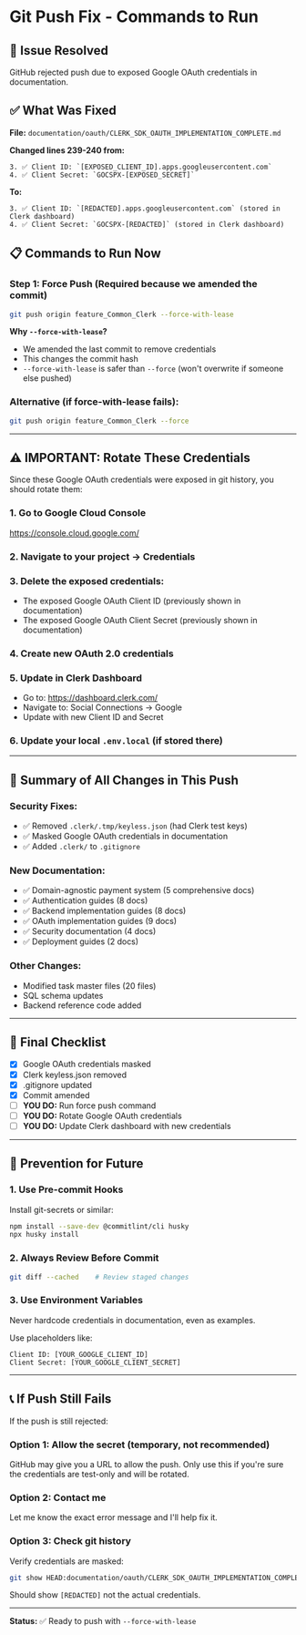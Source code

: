# Git Push Fix - Commands to Run

## 🚨 Issue Resolved
GitHub rejected push due to exposed Google OAuth credentials in documentation.

## ✅ What Was Fixed
**File:** `documentation/oauth/CLERK_SDK_OAUTH_IMPLEMENTATION_COMPLETE.md`

**Changed lines 239-240 from:**
```
3. ✅ Client ID: `[EXPOSED_CLIENT_ID].apps.googleusercontent.com`
4. ✅ Client Secret: `GOCSPX-[EXPOSED_SECRET]`
```

**To:**
```
3. ✅ Client ID: `[REDACTED].apps.googleusercontent.com` (stored in Clerk dashboard)
4. ✅ Client Secret: `GOCSPX-[REDACTED]` (stored in Clerk dashboard)
```

## 📋 Commands to Run Now

### Step 1: Force Push (Required because we amended the commit)
```bash
git push origin feature_Common_Clerk --force-with-lease
```

**Why `--force-with-lease`?**
- We amended the last commit to remove credentials
- This changes the commit hash
- `--force-with-lease` is safer than `--force` (won't overwrite if someone else pushed)

### Alternative (if force-with-lease fails):
```bash
git push origin feature_Common_Clerk --force
```

---

## ⚠️ IMPORTANT: Rotate These Credentials

Since these Google OAuth credentials were exposed in git history, you should rotate them:

### 1. Go to Google Cloud Console
https://console.cloud.google.com/

### 2. Navigate to your project → Credentials

### 3. Delete the exposed credentials:
- The exposed Google OAuth Client ID (previously shown in documentation)
- The exposed Google OAuth Client Secret (previously shown in documentation)

### 4. Create new OAuth 2.0 credentials

### 5. Update in Clerk Dashboard
- Go to: https://dashboard.clerk.com/
- Navigate to: Social Connections → Google
- Update with new Client ID and Secret

### 6. Update your local `.env.local` (if stored there)

---

## 📝 Summary of All Changes in This Push

### Security Fixes:
- ✅ Removed `.clerk/.tmp/keyless.json` (had Clerk test keys)
- ✅ Masked Google OAuth credentials in documentation
- ✅ Added `.clerk/` to `.gitignore`

### New Documentation:
- ✅ Domain-agnostic payment system (5 comprehensive docs)
- ✅ Authentication guides (8 docs)
- ✅ Backend implementation guides (8 docs)
- ✅ OAuth implementation guides (9 docs)
- ✅ Security documentation (4 docs)
- ✅ Deployment guides (2 docs)

### Other Changes:
- Modified task master files (20 files)
- SQL schema updates
- Backend reference code added

---

## 🎯 Final Checklist

- [x] Google OAuth credentials masked
- [x] Clerk keyless.json removed
- [x] .gitignore updated
- [x] Commit amended
- [ ] **YOU DO:** Run force push command
- [ ] **YOU DO:** Rotate Google OAuth credentials
- [ ] **YOU DO:** Update Clerk dashboard with new credentials

---

## 🔐 Prevention for Future

### 1. Use Pre-commit Hooks
Install git-secrets or similar:
```bash
npm install --save-dev @commitlint/cli husky
npx husky install
```

### 2. Always Review Before Commit
```bash
git diff --cached    # Review staged changes
```

### 3. Use Environment Variables
Never hardcode credentials in documentation, even as examples.

Use placeholders like:
```
Client ID: [YOUR_GOOGLE_CLIENT_ID]
Client Secret: [YOUR_GOOGLE_CLIENT_SECRET]
```

---

## 📞 If Push Still Fails

If the push is still rejected:

### Option 1: Allow the secret (temporary, not recommended)
GitHub may give you a URL to allow the push. Only use this if you're sure the credentials are test-only and will be rotated.

### Option 2: Contact me
Let me know the exact error message and I'll help fix it.

### Option 3: Check git history
Verify credentials are masked:
```bash
git show HEAD:documentation/oauth/CLERK_SDK_OAUTH_IMPLEMENTATION_COMPLETE.md | grep -A 2 "Client ID"
```

Should show `[REDACTED]` not the actual credentials.

---

**Status:** ✅ Ready to push with `--force-with-lease`
